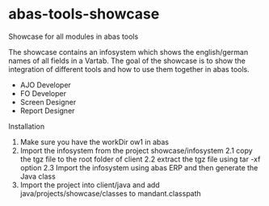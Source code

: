 # abas-tools-showcase
Showcase for all modules in abas tools


The showcase contains an infosystem which shows the english/german names of all fields in a Vartab. The goal of the showcase is to show the integration of different tools and how to use them together in abas tools.

* AJO Developer
* FO Developer
* Screen Designer
* Report Designer


Installation

1. Make sure you have the workDir ow1 in abas
2. Import the infosystem from the project showcase/infosystem
2.1 copy the tgz file to the root folder of client
2.2 extract the tgz file using tar -xf option
2.3 Import the infosystem using abas ERP and then generate the Java class
3. Import the project into client/java and add java/projects/showcase/classes to mandant.classpath

